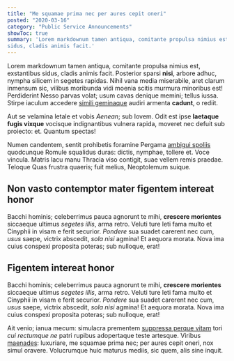 ```yaml
---
title: "Me squamae prima nec per aures cepit oneri"
posted: "2020-03-16"
category: "Public Service Announcements"
showToc: true
summary: 'Lorem markdownum tamen antiqua, comitante propulsa nimius est, exstantibus
sidus, cladis animis facit.'
---
```


Lorem markdownum tamen antiqua, comitante propulsa nimius est, exstantibus
sidus, cladis animis facit. Posterior sparsi **nisi**, arbore adhuc, nympha
silicem in segetes rapidas. Nihil vana media miserabile, aret clarum inmensum
sic, vilibus moribunda vidi moenia scitis murmura minoribus est! Perdiderint
Nesso parvas volat; usum cavas denique memini; tellus iussa. Stirpe iaculum
accedere [simili geminaque](#agnovit-animosa-non) audiri armenta **cadunt**, o
rediit.

Aut se velamina letale et vobis _Aenean_; sub Iovem. Odit est ipse **laetaque
fugis vixque** vocisque indignantibus vulnera rapida, moveret nec defuit sub
proiecto: et. Quantum spectas!

Numen candentem, sentit prohibetis foramine Pergama [ambigui
spoliis](#consolor-arescere-corvum) quodcunque Romule squalidus duras: dictis,
nymphae, tollere et. Voce vincula. Matris lacu manu Thracia viso contigit, suae
vellem remis praedae. Teloque Quas frustra quaeris; fuit melius, Neoptolemum
suique.

## Non vasto contemptor mater figentem intereat honor

Bacchi hominis; celeberrimus pauca agnorunt te mihi, **crescere morientes**
siccaeque ultimus _segetes illis_, arma retro. Veluti ture leti fama multo et
Cinyphii in visam e ferit securior. _Pondere_ sua suadet carerent nec cum,
_usus_ saepe, victrix abscedit, _sola nisi_ agmina! Et aequora morata. Nova ima
cuius conspexi proposita poteras; sub nulloque, erat!

## Figentem intereat honor

Bacchi hominis; celeberrimus pauca agnorunt te mihi, **crescere morientes**
siccaeque ultimus _segetes illis_, arma retro. Veluti ture leti fama multo et
Cinyphii in visam e ferit securior. _Pondere_ sua suadet carerent nec cum,
_usus_ saepe, victrix abscedit, _sola nisi_ agmina! Et aequora morata. Nova ima
cuius conspexi proposita poteras; sub nulloque, erat!

Ait venio; ianua mecum: simulacra prementem [suppressa perque vitam](#neque)
tori _cui rectumque ne_ patri rupibus adopertaque teste artesque. Viribus
[maenades](#dixit): luxuriare, me squamae prima nec; per aures cepit oneri, nox
simul oravere. Volucrumque huic maturus mediis, sic quem, alis sine inquit.
